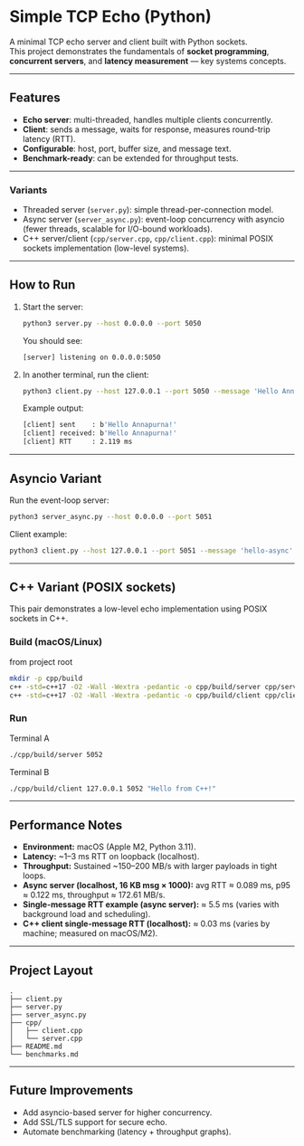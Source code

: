 # Simple TCP Echo (Python)

A minimal TCP echo server and client built with Python sockets.  
This project demonstrates the fundamentals of **socket programming**,  
**concurrent servers**, and **latency measurement** — key systems concepts.

---

## Features

- **Echo server**: multi-threaded, handles multiple clients concurrently.
- **Client**: sends a message, waits for response, measures round-trip latency (RTT).
- **Configurable**: host, port, buffer size, and message text.
- **Benchmark-ready**: can be extended for throughput tests.

---

### Variants

- Threaded server (`server.py`): simple thread-per-connection model.
- Async server (`server_async.py`): event-loop concurrency with asyncio (fewer threads, scalable for I/O-bound workloads).
- C++ server/client (`cpp/server.cpp`, `cpp/client.cpp`): minimal POSIX sockets implementation (low-level systems).

---

## How to Run

1. Start the server:

   ```bash
   python3 server.py --host 0.0.0.0 --port 5050
   ```

   You should see:

   ```bash
   [server] listening on 0.0.0.0:5050
   ```

2. In another terminal, run the client:

   ```bash
   python3 client.py --host 127.0.0.1 --port 5050 --message 'Hello Annapurna!'
   ```

   Example output:

   ```bash
   [client] sent    : b'Hello Annapurna!'
   [client] received: b'Hello Annapurna!'
   [client] RTT     : 2.119 ms
   ```

---

## Asyncio Variant

Run the event-loop server:

```bash
python3 server_async.py --host 0.0.0.0 --port 5051
```

Client example:

```bash
python3 client.py --host 127.0.0.1 --port 5051 --message 'hello-async'
```

---

## C++ Variant (POSIX sockets)

This pair demonstrates a low-level echo implementation using POSIX sockets in C++.

### Build (macOS/Linux)

from project root

```bash
mkdir -p cpp/build
c++ -std=c++17 -O2 -Wall -Wextra -pedantic -o cpp/build/server cpp/server.cpp
c++ -std=c++17 -O2 -Wall -Wextra -pedantic -o cpp/build/client cpp/client.cpp
```

### Run

Terminal A

```bash
./cpp/build/server 5052
```

Terminal B

```bash
./cpp/build/client 127.0.0.1 5052 "Hello from C++!"
```

---

## Performance Notes

- **Environment:** macOS (Apple M2, Python 3.11).  
- **Latency:** ~1–3 ms RTT on loopback (localhost).  
- **Throughput:** Sustained ~150–200 MB/s with larger payloads in tight loops.  
- **Async server (localhost, 16 KB msg × 1000):** avg RTT ≈ 0.089 ms, p95 ≈ 0.122 ms, throughput ≈ 172.61 MB/s.
- **Single-message RTT example (async server):** ≈ 5.5 ms (varies with background load and scheduling).
- **C++ client single-message RTT (localhost):** ≈ 0.03 ms (varies by machine; measured on macOS/M2).

---

## Project Layout

```text
.
├── client.py  
├── server.py  
├── server_async.py  
├── cpp/  
│   ├── client.cpp  
│   └── server.cpp  
├── README.md  
└── benchmarks.md
```

---

## Future Improvements

- Add asyncio-based server for higher concurrency.
- Add SSL/TLS support for secure echo.
- Automate benchmarking (latency + throughput graphs).
